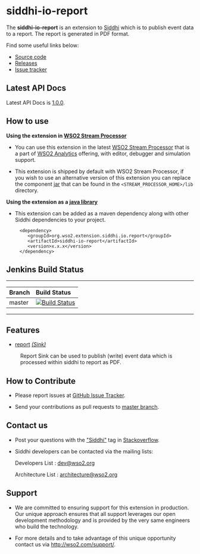 siddhi-io-report
======================================

The **siddhi-io-report** is an extension to <a target="_blank" href="https://wso2.github.io/siddhi">Siddhi</a>
which is to publish event data to a report.
The report is generated in PDF format.

Find some useful links below:

* <a target="_blank" href="https://github.com/wso2-extensions/siddhi-io-report">Source code</a>
* <a target="_blank" href="https://github.com/wso2-extensions/siddhi-io-report/releases">Releases</a>
* <a target="_blank" href="https://github.com/wso2-extensions/siddhi-io-report/issues">Issue tracker</a>

## Latest API Docs

Latest API Docs is <a target="_blank" href="https://wso2-extensions.github.io/siddhi-io-report/api/1.0.0">1.0.0</a>.

## How to use

**Using the extension in <a target="_blank" href="https://github.com/wso2/product-sp">WSO2 Stream Processor</a>**

* You can use this extension in the latest <a target="_blank" href="https://github.com/wso2/product-sp/releases">WSO2 Stream Processor</a> that is a part of <a target="_blank" href="http://wso2.com/analytics?utm_source=gitanalytics&utm_campaign=gitanalytics_Jul17">WSO2 Analytics</a> offering, with editor, debugger and simulation support.

* This extension is shipped by default with WSO2 Stream Processor, if you wish to use an alternative version of this extension you can replace the component <a target="_blank" href="https://github.com/wso2-extensions/siddhi-io-report/releases">jar</a> that can be found in the `<STREAM_PROCESSOR_HOME>/lib` directory.

**Using the extension as a <a target="_blank" href="https://wso2.github.io/siddhi/documentation/running-as-a-java-library">java library</a>**

* This extension can be added as a maven dependency along with other Siddhi dependencies to your project.

```
     <dependency>
        <groupId>org.wso2.extension.siddhi.io.report</groupId>
        <artifactId>siddhi-io-report</artifactId>
        <version>x.x.x</version>
     </dependency>
```

## Jenkins Build Status

---

|  Branch | Build Status |
| :------ |:------------ |
| master  | [![Build Status](https://wso2.org/jenkins/job/siddhi/job/siddhi-io-report/badge/icon)](https://wso2.org/jenkins/job/siddhi/job/siddhi-io-report/) |

---

## Features

* <a target="_blank" href="https://wso2-extensions.github.io/siddhi-io-report/api/1.0.0/#report-sink">report</a> *<a target="_blank" href="https://wso2.github.io/siddhi/documentation/siddhi-4.0/#sink">(Sink)</a>*<br><div style="padding-left: 1em;"><p>Report Sink can be used to publish (write) event data which is processed within siddhi to report as PDF.</p></div>

## How to Contribute

  * Please report issues at <a target="_blank" href="https://github.com/wso2-extensions/siddhi-io-report/issues">GitHub
  Issue
   Tracker</a>.

  * Send your contributions as pull requests to <a target="_blank" href="https://github
  .com/wso2-extensions/siddhi-io-report/tree/master">master branch</a>.

## Contact us

 * Post your questions with the <a target="_blank" href="http://stackoverflow.com/search?q=siddhi">"Siddhi"</a> tag in <a target="_blank" href="http://stackoverflow.com/search?q=siddhi">Stackoverflow</a>.

 * Siddhi developers can be contacted via the mailing lists:

    Developers List   : [dev@wso2.org](mailto:dev@wso2.org)

    Architecture List : [architecture@wso2.org](mailto:architecture@wso2.org)

## Support

* We are committed to ensuring support for this extension in production. Our unique approach ensures that all support leverages our open development methodology and is provided by the very same engineers who build the technology.

* For more details and to take advantage of this unique opportunity contact us via <a target="_blank" href="http://wso2.com/support?utm_source=gitanalytics&utm_campaign=gitanalytics_Jul17">http://wso2.com/support/</a>.